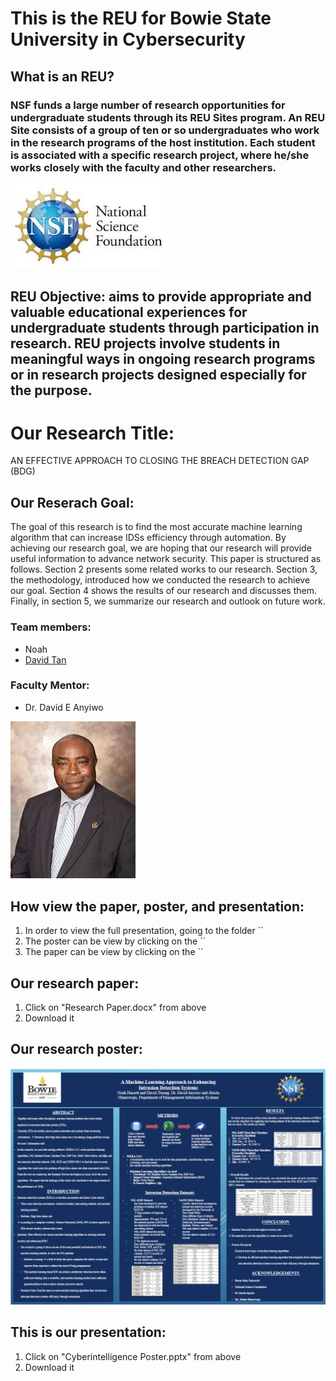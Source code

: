 # This is the REU for Bowie State University in Cybersecurity

## What is an REU?
### NSF funds a large number of research opportunities for undergraduate students through its REU Sites program. An REU Site consists of a group of ten or so undergraduates who work in the research programs of the host institution. Each student is associated with a specific research project, where he/she works closely with the faculty and other researchers. 
<img src="NSF pic.jpg" width="250">

## REU Objective: aims to provide appropriate and valuable educational experiences for undergraduate students through participation in research. REU projects involve students in meaningful ways in ongoing research programs or in research projects designed especially for the purpose.

# Our Research Title: 
AN EFFECTIVE APPROACH TO CLOSING THE BREACH DETECTION GAP (BDG) 

## Our Reserach Goal: 
The goal of this research is to find the most accurate machine learning algorithm that can increase IDSs efficiency through automation. By achieving our research goal, we are hoping that our research will provide useful information to advance network security.
This paper is structured as follows. Section 2 presents some related works to our research. Section 3, the methodology, introduced how we conducted the research to achieve our goal. Section 4 shows the results of our research and discusses them. Finally, in section 5, we summarize our research and outlook on future work.

### Team members: 
- Noah
- [David Tan](https://github.com/skytruong90)

### Faculty Mentor: 
- Dr. David E Anyiwo
<img src="anywio.jpg" width="200">

## How view the paper, poster, and presentation:
1. In order to view the full presentation, going to the folder ``
2. The poster can be view by clicking on the ``
3. The paper can be view by clicking on the ``

## Our research paper:
1. Click on "Research Paper.docx" from above
2. Download it

## Our research poster:
<img src="BOWIE_REU_21.png" width="600">

## This is our presentation:
1. Click on "Cyberintelligence Poster.pptx" from above
2. Download it
